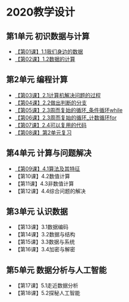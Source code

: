 # 2020教学设计

## 第1单元 初识数据与计算
- [【第01课】1.1我们身边的数据](https://github.com/hongm32/2020desig/tree/master/%E3%80%90%E7%AC%AC01%E8%AF%BE%E3%80%91%E5%BC%80%E5%AD%A6%E7%AC%AC%E4%B8%80%E8%AF%BE)
- [【第02课】1.2数据的计算](https://github.com/hongm32/2020desig/tree/master/%E3%80%90%E7%AC%AC02%E8%AF%BE%E3%80%911.1%E6%88%91%E4%BB%AC%E5%BB%B6%E8%BE%B9%E7%9A%84%E6%95%B0%E6%8D%AE1.2%E6%95%B0%E6%8D%AE%E7%9A%84%E8%AE%A1%E7%AE%97)

## 第2单元 编程计算
- [【第03课】2.1计算机解决问题的过程](https://github.com/hongm32/2020desig/tree/master/%E3%80%90%E7%AC%AC03%E8%AF%BE%E3%80%912.1%E8%AE%A1%E7%AE%97%E6%9C%BA%E8%A7%A3%E5%86%B3%E9%97%AE%E9%A2%98%E7%9A%84%E8%BF%87%E7%A8%8B)
- [【第04课】2.2做出判断的分支](https://github.com/hongm32/2020desig/tree/master/%E3%80%90%E7%AC%AC04%E8%AF%BE%E3%80%912.2%E5%81%9A%E5%87%BA%E5%88%A4%E6%96%AD%E7%9A%84%E5%88%86%E6%94%AF)
- [【第05课】2.3周而复始的循环_条件循环while](https://github.com/hongm32/2020desig/tree/master/%E3%80%90%E7%AC%AC05-06%E8%AF%BE%E3%80%912.3%E5%91%A8%E8%80%8C%E5%A4%8D%E5%A7%8B%E7%9A%84%E5%BE%AA%E7%8E%AF)
- [【第06课】2.3周而复始的循环_计数循环for](https://github.com/hongm32/2020desig/tree/master/%E3%80%90%E7%AC%AC05-06%E8%AF%BE%E3%80%912.3%E5%91%A8%E8%80%8C%E5%A4%8D%E5%A7%8B%E7%9A%84%E5%BE%AA%E7%8E%AF)
- [【第07课】2.4可以复用的代码](https://github.com/hongm32/2020design/tree/master/%E3%80%90%E7%AC%AC07-08%E8%AF%BE%E3%80%912.4%E5%8F%AF%E4%BB%A5%E5%A4%8D%E7%94%A8%E7%9A%84%E4%BB%A3%E7%A0%81)
- [【第08课】第2单元复习](https://github.com/hongm32/2020design/tree/master/%E3%80%90%E7%AC%AC07-08%E8%AF%BE%E3%80%912.4%E5%8F%AF%E4%BB%A5%E5%A4%8D%E7%94%A8%E7%9A%84%E4%BB%A3%E7%A0%81)
## 第4单元 计算与问题解决
- [【第09课】4.1算法及其特征](https://github.com/hongm32/2020design/tree/master/%E3%80%90%E7%AC%AC09%E8%AF%BE%E3%80%914.1%E7%AE%97%E6%B3%95%E5%8F%8A%E5%85%B6%E7%89%B9%E5%BE%81)
- 【第10课】4.2数值计算
- 【第11课】4.3非数值计算
- 【第12课】4.4综合问题的解决
## 第3单元 认识数据
- 【第13课】3.1数据编码
- 【第14课】3.2数据与结构
- 【第15课】3.3数据与系统
- 【第16课】3.4加密与解密
## 第5单元 数据分析与人工智能
- 【第17课】5.1走近数据分析
- 【第18课】5.2探秘人工智能
